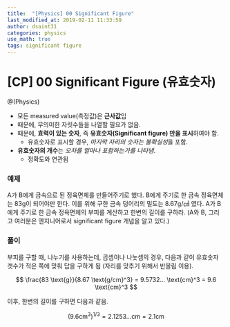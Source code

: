 ```yaml
---
title:  "[Physics] 00 Significant Figure"
last_modified_at: 2019-02-11 11:33:59
author: dsaint31
categories: physics
use_math: true
tags: significant figure
---
```


# [CP] 00 Significant Figure (유효숫자)
@(Physics)

* 모든 measured value(측정값)은 **근사값**임
* 때문에, 무의미한 자릿수들을 나열할 필요가 없음.
* 때문에, **효력이 있는 숫자**, 즉 **유효숫자(Significant figure) 만을 표시**하여야 함.
	* 유효숫자로 표시할 경우, *마지막 자리의 숫자는 불확실성*을 포함.
* **유효숫자의 개수**는 *오차를 얼마나 포함하는가를 나타냄*.
	* 정확도와 연관됨

### 예제

 A가 B에게 금속으로 된 정육면체를 만들어주기로 했다. 
B에게 주기로 한 금속 정육면체는 83g이 되어야만 한다.
이를 위해 구한 금속 덩어리의 밀도는 8.67g/㎤ 였다. 
A가 B에게 주기로 한 금속 정육면체의 부피를 계산하고 한변의 길이를 구하라. (A와 B, 그리고 여러분은 엔지니어로서 significant figure 개념을 알고 있다.)

### 풀이

부피를 구할 때, 나누기를 사용하는데, 곱셉이나 나눗셈의 경우, 다음과 같이 유효숫자 갯수가 적은 쪽에 맞춰 답을 구하게 됨 (자리를 맞추기 위해서 반올림 이용).

$$
\frac{83 \text{g}}{8.67 \text{g/cm}^3} = 9.5732... \text{cm}^3 = 9.6 \text{cm}^3
$$

이후, 한변의 길이를 구하면 다음과 같음.

$$
( 9.6 \text{cm}^3 ) ^{1/3} = 2.1253... \text{cm}=2.1\text{cm }
$$
